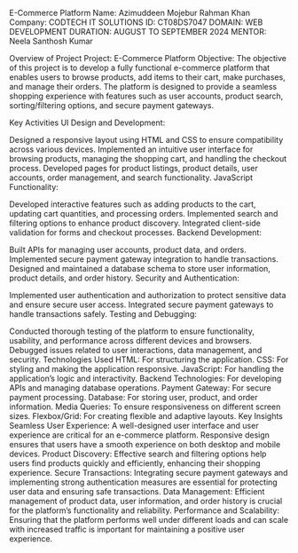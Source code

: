 E-Commerce Platform
Name: Azimuddeen Mojebur Rahman Khan
Company: CODTECH IT SOLUTIONS
ID: CT08DS7047
DOMAIN: WEB DEVELOPMENT
DURATION: AUGUST TO SEPTEMBER 2024
MENTOR: Neela Santhosh Kumar

Overview of Project
Project: E-Commerce Platform
Objective:
The objective of this project is to develop a fully functional e-commerce platform that enables users to browse products, add items to their cart, make purchases, and manage their orders. The platform is designed to provide a seamless shopping experience with features such as user accounts, product search, sorting/filtering options, and secure payment gateways.

Key Activities
UI Design and Development:

Designed a responsive layout using HTML and CSS to ensure compatibility across various devices.
Implemented an intuitive user interface for browsing products, managing the shopping cart, and handling the checkout process.
Developed pages for product listings, product details, user accounts, order management, and search functionality.
JavaScript Functionality:

Developed interactive features such as adding products to the cart, updating cart quantities, and processing orders.
Implemented search and filtering options to enhance product discovery.
Integrated client-side validation for forms and checkout processes.
Backend Development:

Built APIs for managing user accounts, product data, and orders.
Implemented secure payment gateway integration to handle transactions.
Designed and maintained a database schema to store user information, product details, and order history.
Security and Authentication:

Implemented user authentication and authorization to protect sensitive data and ensure secure user access.
Integrated secure payment gateways to handle transactions safely.
Testing and Debugging:

Conducted thorough testing of the platform to ensure functionality, usability, and performance across different devices and browsers.
Debugged issues related to user interactions, data management, and security.
Technologies Used
HTML: For structuring the application.
CSS: For styling and making the application responsive.
JavaScript: For handling the application’s logic and interactivity.
Backend Technologies: For developing APIs and managing database operations.
Payment Gateway: For secure payment processing.
Database: For storing user, product, and order information.
Media Queries: To ensure responsiveness on different screen sizes.
Flexbox/Grid: For creating flexible and adaptive layouts.
Key Insights
Seamless User Experience: A well-designed user interface and user experience are critical for an e-commerce platform. Responsive design ensures that users have a smooth experience on both desktop and mobile devices.
Product Discovery: Effective search and filtering options help users find products quickly and efficiently, enhancing their shopping experience.
Secure Transactions: Integrating secure payment gateways and implementing strong authentication measures are essential for protecting user data and ensuring safe transactions.
Data Management: Efficient management of product data, user information, and order history is crucial for the platform’s functionality and reliability.
Performance and Scalability: Ensuring that the platform performs well under different loads and can scale with increased traffic is important for maintaining a positive user experience.
